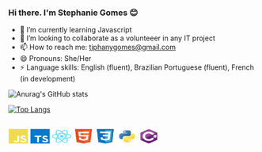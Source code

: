 ### Hi there. I'm Stephanie Gomes 😊

- 🌱 I’m currently learning Javascript
- 👯 I’m looking to collaborate as a volunteeer in any IT project
- 📫 How to reach me: tiphanygomes@gmail.com
- 😄 Pronouns: She/Her
- ⚡ Language skills: English (fluent), Brazilian Portuguese (fluent), French (in development)

![Anurag's GitHub stats](https://github-readme-stats.vercel.app/api?username=tiphanygomes&show_icons=true&theme=tokyonight)

[![Top Langs](https://github-readme-stats.vercel.app/api/top-langs/?username=tiphanygomes)](https://github.com/anuraghazra/github-readme-stats)

<div style="display: inline_block"><br>
  <img align="center" alt="Rafa-Js" height="30" width="40" src="https://raw.githubusercontent.com/devicons/devicon/master/icons/javascript/javascript-plain.svg">
  <img align="center" alt="Rafa-Ts" height="30" width="40" src="https://raw.githubusercontent.com/devicons/devicon/master/icons/typescript/typescript-plain.svg">
  <img align="center" alt="Rafa-React" height="30" width="40" src="https://raw.githubusercontent.com/devicons/devicon/master/icons/react/react-original.svg">
  <img align="center" alt="Rafa-HTML" height="30" width="40" src="https://raw.githubusercontent.com/devicons/devicon/master/icons/html5/html5-original.svg">
  <img align="center" alt="Rafa-CSS" height="30" width="40" src="https://raw.githubusercontent.com/devicons/devicon/master/icons/css3/css3-original.svg">
  <img align="center" alt="Rafa-Python" height="30" width="40" src="https://raw.githubusercontent.com/devicons/devicon/master/icons/python/python-original.svg">
  <img align="center" alt="Rafa-Csharp" height="30" width="40" src="https://raw.githubusercontent.com/devicons/devicon/master/icons/csharp/csharp-original.svg">
</div>
